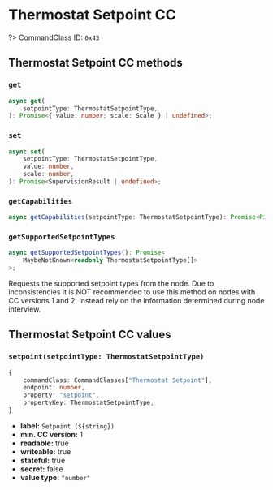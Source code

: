 # Thermostat Setpoint CC

?> CommandClass ID: `0x43`

## Thermostat Setpoint CC methods

### `get`

```ts
async get(
	setpointType: ThermostatSetpointType,
): Promise<{ value: number; scale: Scale } | undefined>;
```

### `set`

```ts
async set(
	setpointType: ThermostatSetpointType,
	value: number,
	scale: number,
): Promise<SupervisionResult | undefined>;
```

### `getCapabilities`

```ts
async getCapabilities(setpointType: ThermostatSetpointType): Promise<Pick<ThermostatSetpointCCCapabilitiesReport, "minValue" | "maxValue" | "minValueScale" | "maxValueScale"> | undefined>;
```

### `getSupportedSetpointTypes`

```ts
async getSupportedSetpointTypes(): Promise<
	MaybeNotKnown<readonly ThermostatSetpointType[]>
>;
```

Requests the supported setpoint types from the node. Due to inconsistencies it is NOT recommended
to use this method on nodes with CC versions 1 and 2. Instead rely on the information determined
during node interview.

## Thermostat Setpoint CC values

### `setpoint(setpointType: ThermostatSetpointType)`

```ts
{
	commandClass: CommandClasses["Thermostat Setpoint"],
	endpoint: number,
	property: "setpoint",
	propertyKey: ThermostatSetpointType,
}
```

-   **label:** `Setpoint (${string})`
-   **min. CC version:** 1
-   **readable:** true
-   **writeable:** true
-   **stateful:** true
-   **secret:** false
-   **value type:** `"number"`
